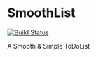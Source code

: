 # SmoothList

[![Build Status](https://travis-ci.com/Nitratz/SmoothList.svg?token=TyXBXWa6SsMgHprSeJ8C&branch=master)](https://travis-ci.com/Nitratz/SmoothList) 

A Smooth &amp; Simple ToDoList
